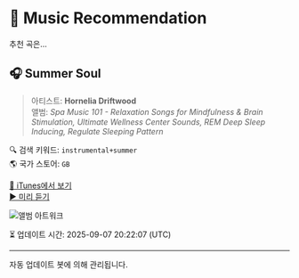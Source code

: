 
# 🎵 Music Recommendation

추천 곡은...

## 🎧 Summer Soul  
> 아티스트: **Hornelia Driftwood**  
> 앨범: _Spa Music 101 - Relaxation Songs for Mindfulness & Brain Stimulation, Ultimate Wellness Center Sounds, REM Deep Sleep Inducing, Regulate Sleeping Pattern_  

🔍 검색 키워드: `instrumental+summer`  
🌎 국가 스토어: `GB`

[🔗 iTunes에서 보기](https://music.apple.com/gb/album/summer-soul/983379147?i=983383629&uo=4)  
[▶️ 미리 듣기](https://audio-ssl.itunes.apple.com/itunes-assets/AudioPreview115/v4/f5/f9/26/f5f926aa-87d2-fecb-31fc-4da2954380da/mzaf_7210970148114161276.plus.aac.p.m4a)

![앨범 아트워크](https://is1-ssl.mzstatic.com/image/thumb/Music115/v4/8a/43/24/8a432493-660e-c413-a6d4-f3d588ebcd1e/spa_music_101.jpg/100x100bb.jpg)

⏳ 업데이트 시간: 2025-09-07 20:22:07 (UTC)

---
자동 업데이트 봇에 의해 관리됩니다.
